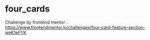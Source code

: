 # four_cards
Challenge by frontend mentor : https://www.frontendmentor.io/challenges/four-card-feature-section-weK1eFYK
